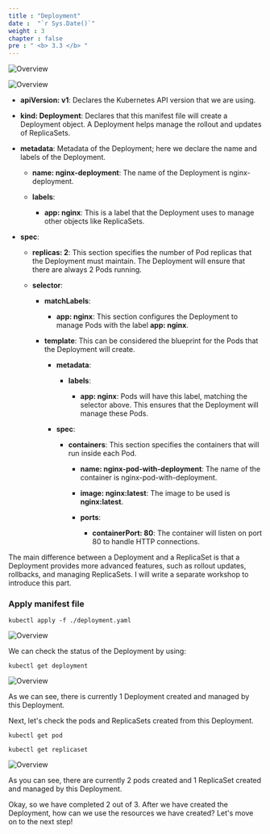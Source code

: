 ```yaml
---
title : "Deployment"
date :  "`r Sys.Date()`" 
weight : 3
chapter : false
pre : " <b> 3.3 </b> "
---
```


![Overview](/fcj-ss2-workshop-002/images/2-Manifest/15.png)

![Overview](/fcj-ss2-workshop-002/images/2-Manifest/16.png)

- **apiVersion: v1**: Declares the Kubernetes API version that we are using.

- **kind: Deployment**: Declares that this manifest file will create a Deployment object. A Deployment helps manage the rollout and updates of ReplicaSets.

- **metadata**: Metadata of the Deployment; here we declare the name and labels of the Deployment.

    - **name: nginx-deployment**: The name of the Deployment is nginx-deployment.

    - **labels**: 

        - **app: nginx**: This is a label that the Deployment uses to manage other objects like ReplicaSets.

- **spec**:

    - **replicas: 2**: This section specifies the number of Pod replicas that the Deployment must maintain. The Deployment will ensure that there are always 2 Pods running.

    - **selector**:

        - **matchLabels**:

            - **app: nginx**: This section configures the Deployment to manage Pods with the label **app: nginx**.

        - **template**: This can be considered the blueprint for the Pods that the Deployment will create.

            - **metadata**:

                - **labels**:

                    - **app: nginx**: Pods will have this label, matching the selector above. This ensures that the Deployment will manage these Pods.

            - **spec**:

                - **containers**: This section specifies the containers that will run inside each Pod.

                    - **name: nginx-pod-with-deployment**: The name of the container is nginx-pod-with-deployment.

                    - **image: nginx:latest**: The image to be used is **nginx:latest**.

                    - **ports**:

                        - **containerPort: 80**: The container will listen on port 80 to handle HTTP connections.

The main difference between a Deployment and a ReplicaSet is that a Deployment provides more advanced features, such as rollout updates, rollbacks, and managing ReplicaSets. I will write a separate workshop to introduce this part.

### Apply manifest file

    kubectl apply -f ./deployment.yaml

![Overview](/fcj-ss2-workshop-002/images/2-Manifest/17.png)

We can check the status of the Deployment by using:

    kubectl get deployment

![Overview](/fcj-ss2-workshop-002/images/2-Manifest/18.png)

As we can see, there is currently 1 Deployment created and managed by this Deployment.

Next, let's check the pods and ReplicaSets created from this Deployment.

    kubectl get pod

    kubectl get replicaset

![Overview](/fcj-ss2-workshop-002/images/2-Manifest/19.png)

As you can see, there are currently 2 pods created and 1 ReplicaSet created and managed by this Deployment.

Okay, so we have completed 2 out of 3. After we have created the Deployment, how can we use the resources we have created? Let's move on to the next step!
